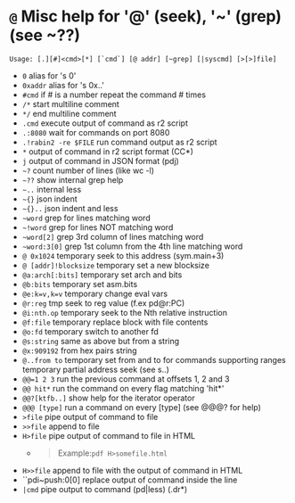 <!-- TITLE: @ -->

#  `@` Misc help for '@' (seek), '~' (grep) (see ~??)


```
Usage: [.][#]<cmd>[*] [`cmd`] [@ addr] [~grep] [|syscmd] [>[>]file]
```


- `0` alias for 's 0'
- `0xaddr` alias for 's 0x..'
- `#cmd` if # is a number repeat the command # times
- `/*` start multiline comment
- `*/` end multiline comment
- `.cmd` execute output of command as r2 script
- `.:8080` wait for commands on port 8080
- `.!rabin2 -re $FILE` run command output as r2 script
- `*` output of command in r2 script format (CC*)
- `j` output of command in JSON format (pdj)
- `~?` count number of lines (like wc -l)
- `~??` show internal grep help
- `~..` internal less
- `~{}` json indent
- `~{}..` json indent and less
- `~word` grep for lines matching word
- `~!word` grep for lines NOT matching word
- `~word[2]` grep 3rd column of lines matching word
- `~word:3[0]` grep 1st column from the 4th line matching word
- `@ 0x1024` temporary seek to this address (sym.main+3)
- `@ [addr]!blocksize` temporary set a new blocksize
- `@a:arch[:bits]` temporary set arch and bits
- `@b:bits` temporary set asm.bits
- `@e:k=v,k=v` temporary change eval vars
- `@r:reg` tmp seek to reg value (f.ex pd@r:PC)
- `@i:nth.op` temporary seek to the Nth relative instruction
- `@f:file` temporary replace block with file contents
- `@o:fd` temporary switch to another fd
- `@s:string` same as above but from a string
- `@x:909192` from hex pairs string
- `@..from to` temporary set from and to for commands supporting ranges temporary partial address seek (see s..)
- `@@=1 2 3` run the previous command at offsets 1, 2 and 3
- `@@ hit*` run the command on every flag matching 'hit*'
- `@@?[ktfb..]` show help for the iterator operator
- `@@@ [type]` run a command on every [type] (see @@@? for help)
- `>file` pipe output of command to file
- `>>file` append to file
- `H>file` pipe output of command to file in HTML
  - > Example:`pdf H>somefile.html`
- `H>>file` append to file with the output of command in HTML
- ``pdi~push:0[0] replace output of command inside the line
- `|cmd` pipe output to command (pd|less) (.dr*)